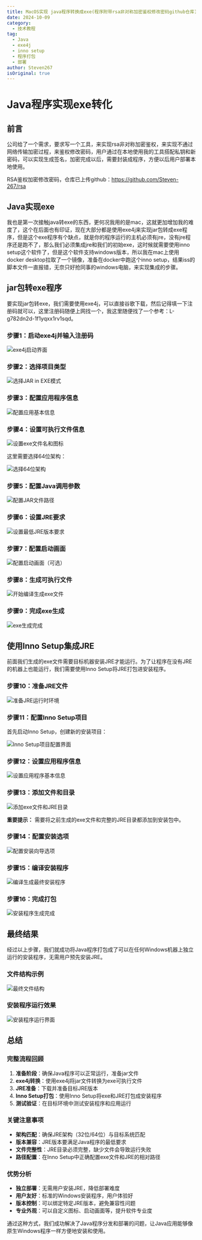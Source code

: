 ```yaml
---
title: MacOS实现 java程序转换成exe(程序附带rsa非对称加密鉴权修改密码github仓库)
date: 2024-10-09
category:
  - 技术教程
tag:
  - Java
  - exe4j
  - inno setup
  - 程序打包
  - 部署
author: Steven267
isOriginal: true
---
```


# Java程序实现exe转化

## 前言

公司给了一个需求，要求写一个工具，来实现rsa非对称加密鉴权，来实现不通过网络传输加密过程，来鉴权修改密码，用户通过在本地使用我的工具搭配私钥和新密码，可以实现生成签名，加密完成以后，需要封装成程序，方便以后用户部署本地使用。

RSA鉴权加密修改密码，仓库已上传github：<https://github.com/Steven-267/rsa>

## Java实现exe

我也是第一次接触java转exe的东西，更何况我用的是mac，这就更加增加我的难度了，这个在后面也有印证，现在大部分都是使用exe4j来实现jar包转成exe程序，但是这个exe程序有个缺点，就是你的程序运行的主机必须有jre，没有jre程序还是跑不了，那么我们必须集成jre和我们的初始exe，这时候就需要使用inno setup这个软件了，但是这个软件支持windows版本，所以我在mac上使用docker desktop拉取了一个镜像，准备在docker中跑这个inno setup，结果iss的脚本文件一直报错，无奈只好抢同事的windows电脑，来实现集成的步骤。

## jar包转exe程序

要实现jar包转exe，我们需要使用exe4j，可以直接谷歌下载，然后记得填一下注册码就可以，这里注册码随便上网找一个，我这里随便找了一个参考：L-g782dn2d-1f1yqxx1rv1sqd。

### 步骤1：启动exe4j并输入注册码

![exe4j启动界面](/assets/images/tutorials/java-exe/step1.png)

### 步骤2：选择项目类型

![选择JAR in EXE模式](/assets/images/tutorials/java-exe/step2.png)

### 步骤3：配置应用程序信息

![配置应用基本信息](/assets/images/tutorials/java-exe/step3.png)

### 步骤4：设置可执行文件信息

![设置exe文件名和图标](/assets/images/tutorials/java-exe/step4.png)

这里需要选择64位架构：

![选择64位架构](/assets/images/tutorials/java-exe/step5.png)

### 步骤5：配置Java调用参数

![配置JAR文件路径](/assets/images/tutorials/java-exe/step6.png)

### 步骤6：设置JRE要求

![设置最低JRE版本要求](/assets/images/tutorials/java-exe/step7.png)

### 步骤7：配置启动画面

![配置启动画面（可选）](/assets/images/tutorials/java-exe/step8.png)

### 步骤8：生成可执行文件

![开始编译生成exe文件](/assets/images/tutorials/java-exe/step9.png)

### 步骤9：完成exe生成

![exe生成完成](/assets/images/tutorials/java-exe/step10.png)

## 使用Inno Setup集成JRE

前面我们生成的exe文件需要目标机器安装JRE才能运行。为了让程序在没有JRE的机器上也能运行，我们需要使用Inno Setup将JRE打包进安装程序。

### 步骤10：准备JRE文件

![准备JRE运行时环境](/assets/images/tutorials/java-exe/step11.png)

### 步骤11：配置Inno Setup项目

首先启动Inno Setup，创建新的安装项目：

![Inno Setup项目配置界面](/assets/images/tutorials/java-exe/step12.png)

### 步骤12：设置应用程序信息

![设置应用程序基本信息](/assets/images/tutorials/java-exe/step13.png)

### 步骤13：添加文件和目录

![添加exe文件和JRE目录](/assets/images/tutorials/java-exe/step14.png)

**重要提示：** 需要将之前生成的exe文件和完整的JRE目录都添加到安装包中。

### 步骤14：配置安装选项

![配置安装向导选项](/assets/images/tutorials/java-exe/step15.png)

### 步骤15：编译安装程序

![编译生成最终安装程序](/assets/images/tutorials/java-exe/step16.png)

### 步骤16：完成打包

![安装程序生成完成](/assets/images/tutorials/java-exe/step17.png)

## 最终结果

经过以上步骤，我们就成功将Java程序打包成了可以在任何Windows机器上独立运行的安装程序，无需用户预先安装JRE。

### 文件结构示例

![最终文件结构](/assets/images/tutorials/java-exe/step18.png)

### 安装程序运行效果

![安装程序运行界面](/assets/images/tutorials/java-exe/step19.png)

## 总结

### 完整流程回顾

1. **准备阶段**：确保Java程序可以正常运行，准备jar文件
2. **exe4j转换**：使用exe4j将jar文件转换为exe可执行文件
3. **JRE准备**：下载并准备目标JRE版本
4. **Inno Setup打包**：使用Inno Setup将exe和JRE打包成安装程序
5. **测试验证**：在目标环境中测试安装程序和应用运行

### 关键注意事项

- **架构匹配**：确保JRE架构（32位/64位）与目标系统匹配
- **版本兼容**：JRE版本要满足Java程序的最低要求
- **文件完整性**：JRE目录必须完整，缺少文件会导致运行失败
- **路径配置**：在Inno Setup中正确配置exe文件和JRE的相对路径

### 优势分析

- **独立部署**：无需用户安装JRE，降低部署难度
- **用户友好**：标准的Windows安装程序，用户体验好  
- **版本控制**：可以绑定特定JRE版本，避免兼容性问题
- **专业外观**：可以自定义图标、启动画面等，提升软件专业度

通过这种方式，我们成功解决了Java程序分发和部署的问题，让Java应用能够像原生Windows程序一样方便地安装和使用。 